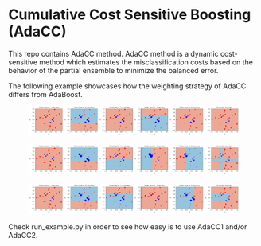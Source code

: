 # Cumulative Cost Sensitive Boosting (AdaCC)

This repo contains AdaCC method. AdaCC method is a dynamic cost-sensitive method which estimates the misclassification costs based on the behavior of the partial ensemble to minimize the balanced error.

The following example showcases how the weighting strategy of AdaCC differs from AdaBoost.

<figure>
  <img src="boost_toy.png" alt="AdaBoost">
</figure>

<figure>
  <img src="adacc1_toy.png" alt="AdaCC1">
</figure>

<figure>
  <img src="adacc2_toy.png" alt="AdaCC2">
</figure>

Check run_example.py in order to see how easy is to use AdaCC1 and/or AdaCC2.
